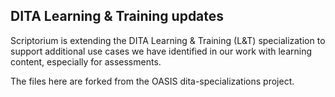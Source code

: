 ## DITA Learning & Training updates

Scriptorium is extending the DITA Learning & Training (L&T) specialization to support additional use cases we have identified in our work with learning content, especially for assessments.

The files here are forked from the OASIS dita-specializations project.
